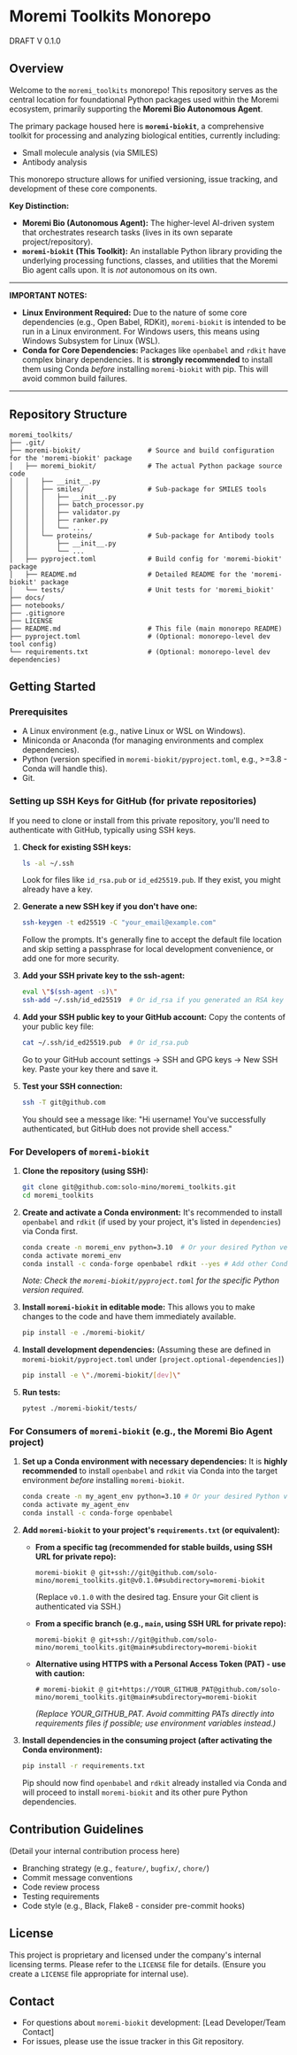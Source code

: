 # Moremi Toolkits Monorepo
DRAFT V 0.1.0

## Overview

Welcome to the `moremi_toolkits` monorepo! This repository serves as the central location for foundational Python packages used within the Moremi ecosystem, primarily supporting the **Moremi Bio Autonomous Agent**.

The primary package housed here is **`moremi-biokit`**, a comprehensive toolkit for processing and analyzing biological entities, currently including:
-   Small molecule analysis (via SMILES)
-   Antibody analysis

This monorepo structure allows for unified versioning, issue tracking, and development of these core components.

**Key Distinction:**
-   **Moremi Bio (Autonomous Agent):** The higher-level AI-driven system that orchestrates research tasks (lives in its own separate project/repository).
-   **`moremi-biokit` (This Toolkit):** An installable Python library providing the underlying processing functions, classes, and utilities that the Moremi Bio agent calls upon. It is *not* autonomous on its own.

---
**IMPORTANT NOTES:**
*   **Linux Environment Required:** Due to the nature of some core dependencies (e.g., Open Babel, RDKit), `moremi-biokit` is intended to be run in a Linux environment. For Windows users, this means using Windows Subsystem for Linux (WSL).
*   **Conda for Core Dependencies:** Packages like `openbabel` and `rdkit` have complex binary dependencies. It is **strongly recommended** to install them using Conda *before* installing `moremi-biokit` with pip. This will avoid common build failures.
---

## Repository Structure

```
moremi_toolkits/
├── .git/
├── moremi-biokit/                 # Source and build configuration for the 'moremi-biokit' package
│   ├── moremi_biokit/             # The actual Python package source code
│   │   ├── __init__.py
│   │   ├── smiles/                # Sub-package for SMILES tools
│   │   │   ├── __init__.py
│   │   │   ├── batch_processor.py
│   │   │   ├── validator.py
│   │   │   ├── ranker.py
│   │   │   └── ...
│   │   └── proteins/              # Sub-package for Antibody tools
│   │       ├── __init__.py
│   │       └── ...
│   ├── pyproject.toml             # Build config for 'moremi-biokit' package
│   ├── README.md                  # Detailed README for the 'moremi-biokit' package
│   └── tests/                     # Unit tests for 'moremi_biokit'
├── docs/
├── notebooks/
├── .gitignore
├── LICENSE
├── README.md                      # This file (main monorepo README)
├── pyproject.toml                 # (Optional: monorepo-level dev tool config)
└── requirements.txt               # (Optional: monorepo-level dev dependencies)
```

## Getting Started

### Prerequisites

-   A Linux environment (e.g., native Linux or WSL on Windows).
-   Miniconda or Anaconda (for managing environments and complex dependencies).
-   Python (version specified in `moremi-biokit/pyproject.toml`, e.g., >=3.8 - Conda will handle this).
-   Git.

### Setting up SSH Keys for GitHub (for private repositories)

If you need to clone or install from this private repository, you'll need to authenticate with GitHub, typically using SSH keys.

1.  **Check for existing SSH keys:**
    ```bash
    ls -al ~/.ssh
    ```
    Look for files like `id_rsa.pub` or `id_ed25519.pub`. If they exist, you might already have a key.

2.  **Generate a new SSH key if you don't have one:**
    ```bash
    ssh-keygen -t ed25519 -C "your_email@example.com"
    ```
    Follow the prompts. It's generally fine to accept the default file location and skip setting a passphrase for local development convenience, or add one for more security.

3.  **Add your SSH private key to the ssh-agent:**
    ```bash
    eval \"$(ssh-agent -s)\"
    ssh-add ~/.ssh/id_ed25519  # Or id_rsa if you generated an RSA key
    ```

4.  **Add your SSH public key to your GitHub account:**
    Copy the contents of your public key file:
    ```bash
    cat ~/.ssh/id_ed25519.pub  # Or id_rsa.pub
    ```
    Go to your GitHub account settings -> SSH and GPG keys -> New SSH key. Paste your key there and save it.

5.  **Test your SSH connection:**
    ```bash
    ssh -T git@github.com
    ```
    You should see a message like: "Hi username! You've successfully authenticated, but GitHub does not provide shell access."

### For Developers of `moremi-biokit`

1.  **Clone the repository (using SSH):**
    ```bash
    git clone git@github.com:solo-mino/moremi_toolkits.git
    cd moremi_toolkits
    ```

2.  **Create and activate a Conda environment:**
    It's recommended to install `openbabel` and `rdkit` (if used by your project, it's listed in `dependencies`) via Conda first.
    ```bash
    conda create -n moremi_env python=3.10  # Or your desired Python version (e.g., 3.8, 3.9)
    conda activate moremi_env
    conda install -c conda-forge openbabel rdkit --yes # Add other Conda-specific deps here if any
    ```
    *Note: Check the `moremi-biokit/pyproject.toml` for the specific Python version required.*

3.  **Install `moremi-biokit` in editable mode:**
    This allows you to make changes to the code and have them immediately available.
    ```bash
    pip install -e ./moremi-biokit/
    ```

4.  **Install development dependencies:**
    (Assuming these are defined in `moremi-biokit/pyproject.toml` under `[project.optional-dependencies]`)
    ```bash
    pip install -e \"./moremi-biokit/[dev]\"
    ```

5.  **Run tests:**
    ```bash
    pytest ./moremi-biokit/tests/
    ```

### For Consumers of `moremi-biokit` (e.g., the Moremi Bio Agent project)

1.  **Set up a Conda environment with necessary dependencies:**
    It is **highly recommended** to install `openbabel` and `rdkit` via Conda into the target environment *before* installing `moremi-biokit`.
    ```bash
    conda create -n my_agent_env python=3.10 # Or your desired Python version
    conda activate my_agent_env
    conda install -c conda-forge openbabel
    ```

2.  **Add `moremi-biokit` to your project's `requirements.txt` (or equivalent):**

    *   **From a specific tag (recommended for stable builds, using SSH URL for private repo):**
        ```
        moremi-biokit @ git+ssh://git@github.com/solo-mino/moremi_toolkits.git@v0.1.0#subdirectory=moremi-biokit
        ```
        (Replace `v0.1.0` with the desired tag. Ensure your Git client is authenticated via SSH.)

    *   **From a specific branch (e.g., `main`, using SSH URL for private repo):**
        ```
        moremi-biokit @ git+ssh://git@github.com/solo-mino/moremi_toolkits.git@main#subdirectory=moremi-biokit
        ```
    *   **Alternative using HTTPS with a Personal Access Token (PAT) - use with caution:**
        ```
        # moremi-biokit @ git+https://YOUR_GITHUB_PAT@github.com/solo-mino/moremi_toolkits.git@main#subdirectory=moremi-biokit
        ```
        *(Replace YOUR_GITHUB_PAT. Avoid committing PATs directly into requirements files if possible; use environment variables instead.)*


3.  **Install dependencies in the consuming project (after activating the Conda environment):**
    ```bash
    pip install -r requirements.txt
    ```
    Pip should now find `openbabel` and `rdkit` already installed via Conda and will proceed to install `moremi-biokit` and its other pure Python dependencies.

## Contribution Guidelines

(Detail your internal contribution process here)
-   Branching strategy (e.g., `feature/`, `bugfix/`, `chore/`)
-   Commit message conventions
-   Code review process
-   Testing requirements
-   Code style (e.g., Black, Flake8 - consider pre-commit hooks)

## License

This project is proprietary and licensed under the company's internal licensing terms. Please refer to the `LICENSE` file for details. (Ensure you create a `LICENSE` file appropriate for internal use).

## Contact

-   For questions about `moremi-biokit` development: [Lead Developer/Team Contact]
-   For issues, please use the issue tracker in this Git repository.
